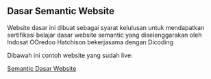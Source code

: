 ## Dasar Semantic Website

Website dasar ini dibuat sebagai syarat kelulusan untuk mendapatkan sertifikasi belajar dasar website semantic yang diselenggarakan oleh Indosat OOredoo Hatchison bekerjasama dengan Dicoding

Dibawah ini contoh website yang sudah live:

[Semantic Dasar Website](https://ogibasicsemanticweb.netlify.app/)